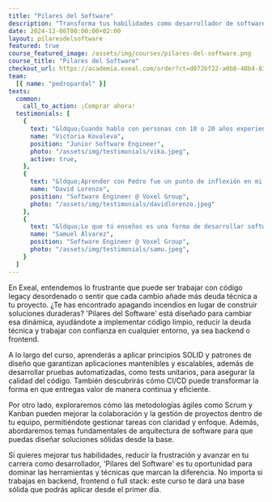 ```yaml
---
title: "Pilares del Software"
description: "Transforma tus habilidades como desarrollador de software con las bases que necesitas para escribir código limpio y avanzar con confianza."
date: 2024-12-06T00:00:00+02:00
layout: pilaresdelsoftware
featured: true
course_featured_image: /assets/img/courses/pilares-del-software.png
course_title: "Pilares del Software"
checkout_url: https://academia.exeal.com/order?ct=d072bf22-a0b8-48b4-83de-6733758c3897
team:
  [{ name: "pedropardal" }]
texts:
  common:
    call_to_action: ¡Comprar ahora!
  testimonials: [
    {
      text: "&ldquo;Cuando hablo con personas con 10 o 20 años experiencia, me dicen que ojalá ellos hubieran podido aprender al principio todo lo que yo sé ahora&rdquo;",
      name: "Victoria Kovaleva",
      position: "Junior Software Engineer",
      photo: "/assets/img/testimonials/vika.jpeg",
      active: true,
    },
    {
      text: "&ldquo;Aprender con Pedro fue un punto de inflexión en mi carrera profesional&rdquo;",
      name: "David Lorenzo",
      position: "Software Engineer @ Voxel Group",
      photo: "/assets/img/testimonials/davidlorenzo.jpeg"
    },
    {
      text: "&ldquo;Lo que tú enseñas es una forma de desarrollar software, son muchas piezas que se juntan para formar un puzzle.&rdquo;",
      name: "Samuel Álvarez",
      position: "Software Engineer @ Voxel Group",
      photo: "/assets/img/testimonials/samu.jpeg",
    }
  ]
---
```


En Exeal, entendemos lo frustrante que puede ser trabajar con código legacy desordenado o sentir que cada cambio añade más deuda técnica a tu proyecto. ¿Te has encontrado apagando incendios en lugar de construir soluciones duraderas? 'Pilares del Software' está diseñado para cambiar esa dinámica, ayudándote a implementar código limpio, reducir la deuda técnica y trabajar con confianza en cualquier entorno, ya sea backend o frontend.

A lo largo del curso, aprenderás a aplicar principios SOLID y patrones de diseño que garantizan aplicaciones mantenibles y escalables, además de desarrollar pruebas automatizadas, como tests unitarios, para asegurar la calidad del código. También descubrirás cómo CI/CD puede transformar la forma en que entregas valor de manera continua y eficiente.

Por otro lado, exploraremos cómo las metodologías ágiles como Scrum y Kanban pueden mejorar la colaboración y la gestión de proyectos dentro de tu equipo, permitiéndote gestionar tareas con claridad y enfoque. Además, abordaremos temas fundamentales de arquitectura de software para que puedas diseñar soluciones sólidas desde la base.

Si quieres mejorar tus habilidades, reducir la frustración y avanzar en tu carrera como desarrollador, 'Pilares del Software' es tu oportunidad para dominar las herramientas y técnicas que marcan la diferencia. No importa si trabajas en backend, frontend o full stack: este curso te dará una base sólida que podrás aplicar desde el primer día.
